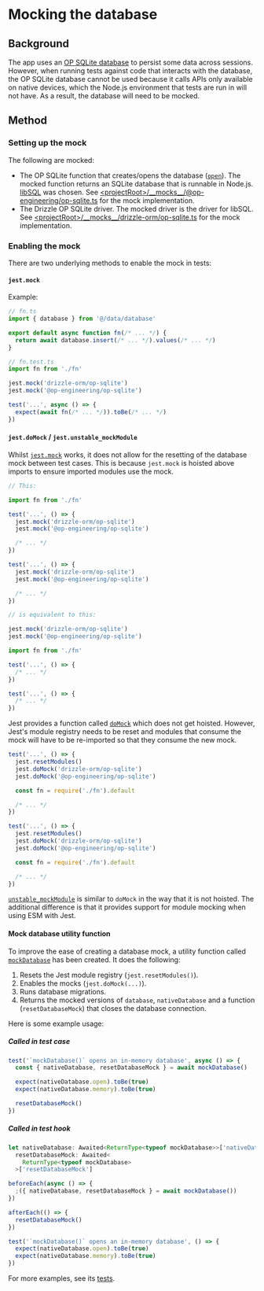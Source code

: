 # Mocking the database

## Background

The app uses an [OP SQLite database](https://ospfranco.notion.site/OP-SQLite-Documentation-a279a52102464d0cb13c3fa230d2f2dc) to persist some data across sessions. However, when running tests against code that interacts with the database, the OP SQLite database cannot be used because it calls APIs only available on native devices, which the Node.js environment that tests are run in will not have. As a result, the database will need to be mocked.

## Method

### Setting up the mock

The following are mocked:

- The OP SQLite function that creates/opens the database ([`open`](https://ospfranco.notion.site/API-1a39b6bb3eb74eb893d640c8c3459362#032e106271f64ada9ccfb4910384c9e9)). The mocked function returns an SQLite database that is runnable in Node.js. [libSQL](https://github.com/tursodatabase/libsql-client-ts/) was chosen. See [\<projectRoot\>/\_\_mocks\_\_/@op-engineering/op-sqlite.ts](../../../__mocks__/@op-engineering/op-sqlite.ts) for the mock implementation.
- The Drizzle OP SQLite driver. The mocked driver is the driver for libSQL. See [\<projectRoot\>/\_\_mocks\_\_/drizzle-orm/op-sqlite.ts](../../../__mocks__/drizzle-orm/op-sqlite.ts) for the mock implementation.

### Enabling the mock

There are two underlying methods to enable the mock in tests:

#### `jest.mock`

Example:

```typescript
// fn.ts
import { database } from '@/data/database'

export default async function fn(/* ... */) {
  return await database.insert(/* ... */).values(/* ... */)
}

// fn.test.ts
import fn from './fn'

jest.mock('drizzle-orm/op-sqlite')
jest.mock('@op-engineering/op-sqlite')

test('...', async () => {
  expect(await fn(/* ... */)).toBe(/* ... */)
})
```

#### `jest.doMock` / `jest.unstable_mockModule`

Whilst [`jest.mock`](https://jestjs.io/docs/jest-object#jestmockmodulename-factory-options) works, it does not allow for the resetting of the database mock between test cases. This is because `jest.mock` is hoisted above imports to ensure imported modules use the mock.

```typescript
// This:

import fn from './fn'

test('...', () => {
  jest.mock('drizzle-orm/op-sqlite')
  jest.mock('@op-engineering/op-sqlite')

  /* ... */
})

test('...', () => {
  jest.mock('drizzle-orm/op-sqlite')
  jest.mock('@op-engineering/op-sqlite')

  /* ... */
})

// is equivalent to this:

jest.mock('drizzle-orm/op-sqlite')
jest.mock('@op-engineering/op-sqlite')

import fn from './fn'

test('...', () => {
  /* ... */
})

test('...', () => {
  /* ... */
})
```

Jest provides a function called [`doMock`](https://jestjs.io/docs/jest-object#jestdomockmodulename-factory-options) which does not get hoisted. However, Jest's module registry needs to be reset and modules that consume the mock will have to be re-imported so that they consume the new mock.

```typescript
test('...', () => {
  jest.resetModules()
  jest.doMock('drizzle-orm/op-sqlite')
  jest.doMock('@op-engineering/op-sqlite')

  const fn = require('./fn').default

  /* ... */
})

test('...', () => {
  jest.resetModules()
  jest.doMock('drizzle-orm/op-sqlite')
  jest.doMock('@op-engineering/op-sqlite')

  const fn = require('./fn').default

  /* ... */
})
```

[`unstable_mockModule`](https://jestjs.io/docs/ecmascript-modules) is similar to `doMock` in the way that it is not hoisted. The additional difference is that it provides support for module mocking when using ESM with Jest.

#### Mock database utility function

To improve the ease of creating a database mock, a utility function called [`mockDatabase`](./index.ts) has been created. It does the following:

1. Resets the Jest module registry (`jest.resetModules()`).
2. Enables the mocks (`jest.doMock(...)`).
3. Runs database migrations.
4. Returns the mocked versions of `database`, `nativeDatabase` and a function (`resetDatabaseMock`) that closes the database connection.

Here is some example usage:

##### Called in test case

```typescript
test('`mockDatabase()` opens an in-memory database', async () => {
  const { nativeDatabase, resetDatabaseMock } = await mockDatabase()

  expect(nativeDatabase.open).toBe(true)
  expect(nativeDatabase.memory).toBe(true)

  resetDatabaseMock()
})
```

##### Called in test hook

```typescript
let nativeDatabase: Awaited<ReturnType<typeof mockDatabase>>['nativeDatabase'],
  resetDatabaseMock: Awaited<
    ReturnType<typeof mockDatabase>
  >['resetDatabaseMock']

beforeEach(async () => {
  ;({ nativeDatabase, resetDatabaseMock } = await mockDatabase())
})

afterEach(() => {
  resetDatabaseMock()
})

test('`mockDatabase()` opens an in-memory database', () => {
  expect(nativeDatabase.open).toBe(true)
  expect(nativeDatabase.memory).toBe(true)
})
```

For more examples, see its [tests](./index.test.ts).
